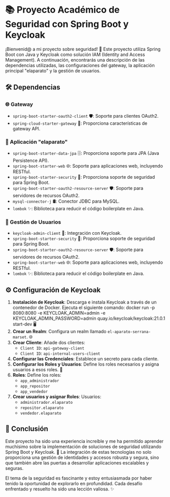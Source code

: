# 📚 Proyecto Académico de Seguridad con Spring Boot y Keycloak

¡Bienvenid@ a mi proyecto sobre seguridad! 🚀 Este proyecto utiliza Spring Boot con Java y Keycloak como solución IAM (Identity and Access Management). A continuación, encontrarás una descripción de las dependencias utilizadas, las configuraciones del gateway, la aplicación principal "elaparato" y la gestión de usuarios.

## 🛠️ Dependencias

### 🌐 Gateway

- `spring-boot-starter-oauth2-client` 🛡️: Soporte para clientes OAuth2.
- `spring-cloud-starter-gateway` 🌉: Proporciona características de gateway API.

### 📱 Aplicación "elaparato"

- `spring-boot-starter-data-jpa` 🗄️: Proporciona soporte para JPA (Java Persistence API).
- `spring-boot-starter-web` 🌐: Soporte para aplicaciones web, incluyendo RESTful.
- `spring-boot-starter-security` 🔐: Proporciona soporte de seguridad para Spring Boot.
- `spring-boot-starter-oauth2-resource-server` 🛡️: Soporte para servidores de recursos OAuth2.
- `mysql-connector-j` 🛢️: Conector JDBC para MySQL.
- `lombok` ✨: Biblioteca para reducir el código boilerplate en Java.

### 👥 Gestión de Usuarios

- `keycloak-admin-client` 🔑: Integración con Keycloak.
- `spring-boot-starter-security` 🔐: Proporciona soporte de seguridad para Spring Boot.
- `spring-boot-starter-oauth2-resource-server` 🛡️: Soporte para servidores de recursos OAuth2.
- `spring-boot-starter-web` 🌐: Soporte para aplicaciones web, incluyendo RESTful.
- `lombok` ✨: Biblioteca para reducir el código boilerplate en Java.


## ⚙️ Configuración de Keycloak

1. **Instalación de Keycloak**: Descarga e instala Keycloak a través de un contenedor de Docker. Ejecuta el siguiente comando: docker run -p 8080:8080 -e KEYCLOAK_ADMIN=admin -e KEYCLOAK_ADMIN_PASSWORD=admin quay.io/keycloak/keycloak:21.0.1 start-dev 🖥️
2. **Crear un Realm**: Configura un realm llamado `el-aparato-serrana-marset`. 🌐
3. **Crear Cliente**: Añade dos clientes:
   - `Client ID`: `api-gateway-client`
   - `Client ID`: `api-internal-users-client`
4. **Configurar las Credenciales**: Establece un secreto para cada cliente.
5. **Configurar los Roles y Usuarios**: Define los roles necesarios y asigna usuarios a esos roles. 👥
6. **Roles**: Define los roles:
   - `app_administrador`
   - `app_repositor`
   - `app_vendedor `
7. **Crear usuarios y asignar Roles**: Usuarios:
   - `administrador.elaparato`
   - `repositor.elaparato`
   - `vendedor.elaparato `

## 🎉 Conclusión
Este proyecto ha sido una experiencia increíble y me ha permitido aprender muchísimo sobre la implementación de soluciones de seguridad utilizando Spring Boot y Keycloak. 🚀 La integración de estas tecnologías no solo proporciona una gestión de identidades y accesos robusta y segura, sino que también abre las puertas a desarrollar aplicaciones escalables y seguras.

El tema de la seguridad es fascinante y estoy entusiasmada por haber tenido la oportunidad de explorarlo en profundidad. Cada desafío enfrentado y resuelto ha sido una lección valiosa. ✨

